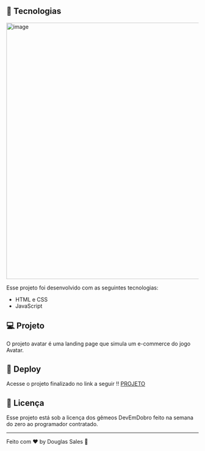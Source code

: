 ## 🚀 Tecnologias

<img width="1284" height="673" alt="image" src="https://github.com/user-attachments/assets/a1680d59-4bca-460c-be88-c068366e1371" />


Esse projeto foi desenvolvido com as seguintes tecnologias:

- HTML e CSS
- JavaScript

## 💻 Projeto

O projeto avatar é uma landing page que simula um e-commerce do jogo Avatar.

## 🔗 Deploy

Acesse o projeto finalizado no link a seguir !!
[PROJETO](https://dodosantosbr.github.io/projeto-avatar/)

## :memo: Licença

Esse projeto está sob a licença dos gêmeos DevEmDobro feito na semana do zero ao programador contratado.

---

Feito com ♥ by Douglas Sales :wave:
